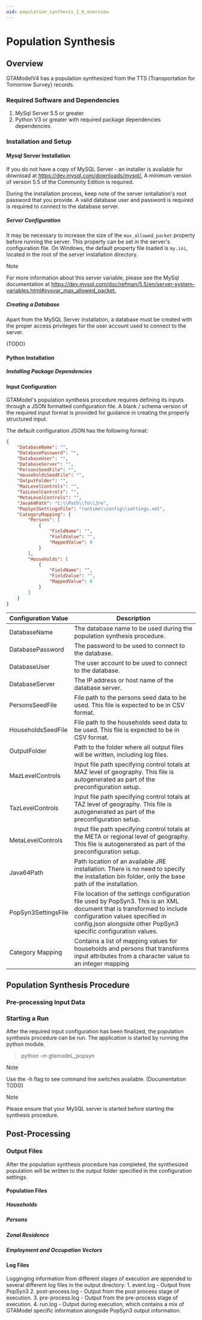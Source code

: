 ```yaml
---
uid: population_synthesis_1_6_overview
---
```


# Population Synthesis

## Overview

GTAModelV4 has a population synthesized from the TTS (Transportation for Tomorrow Survey) records.

### Required Software and Dependencies

1. MySql Server 5.5 or greater
2. Python V3 or greater with required package dependencies dependencies

### Installation and Setup

#### Mysql Server Installation

If you do not have a copy of MySQL Server - an installer is available for download at <https://dev.mysql.com/downloads/mysql/.> A minimum version of version 5.5 of the Community Edition is required.

During the installation process, keep note of the server isntallation's root password that you provide. A valid database user and password is required is required to connect to the database server.

##### Server Configuration

It may be necessary to increase the size of the `max_allowed_packet` property before running the server. This property can be set in the server's configuration file. On Windows, the default property file loaded is `my.ini`, located in the root of the server installation directory. 

> [!NOTE]
> For more information about this server variable, please see the MySql documentation at <https://dev.mysql.com/doc/refman/5.5/en/server-system-variables.html#sysvar_max_allowed_packet.>


##### Creating a Database

Apart from the MySQL Server installation, a database must be created with the proper access privileges for the user account used to connect to the server.

(TODO)



#### Python Installation


##### Installing Package Dependencies

#### Input Configuration

GTAModel's population synthesis procedure requires defining its inputs through a JSON formatted configuration file. A blank / schema version of the required input format is provided for guidance in creating the properly structured input.

The default configuration JSON has the following format:

```json
{
	"DatabaseName": "",
	"DatabasePassword": "",
	"DatabaseUser": "",
	"DatabaseServer": "",
	"PersonsSeedFile": "",
    "HouseholdsSeedFile": "",
    "OutputFolder": "",
	"MazLevelControls": "",
	"TazLevelControls": "",
	"MetaLevelControls": "",
	"Java64Path": "C:\\Path\\To\\Jre",
	"PopSyn3SettingsFile": "runtime\\config\\settings.xml",
	"CategoryMapping": {
		"Persons": [
			{
				"FieldName": "",
				"FieldValue": "",
				"MappedValue": 0
			}
		],
		"Households": [
			{
				"FieldName": "",
				"FieldValue": "",
				"MappedValue": 0
			}
		]
	}
}
```

| Configuration Value |                                                                                                          Description                                                                                                          |
| ------------------- | ----------------------------------------------------------------------------------------------------------------------------------------------------------------------------------------------------------------------------- |
| DatabaseName        | The database name to be used during the population synthesis procedure.                                                                                                                                                       |
| DatabasePassword    | The password to be used to connect to the database.                                                                                                                                                                           |
| DatabaseUser        | The user account to be used to connect to the database.                                                                                                                                                                       |
| DatabaseServer      | The IP address or host name of the database server.                                                                                                                                                                           |
| PersonsSeedFile     | File path to the persons seed data to be used. This file is expected to be in CSV format.                                                                                                                                     |
| HouseholdsSeedFile  | File path to the households seed data to be used. This file is expected to be in CSV format.                                                                                                                                  |
| OutputFolder        | Path to the folder where all output files will be written, including log files.                                                                                                                                               |
| MazLevelControls    | Input file path specifying control totals at MAZ level of geography. This file is autogenerated as part of the preconfiguration setup.                                                                                        |
| TazLevelControls    | Input file path specifying control totals at TAZ level of geography. This file is autogenerated as part of the preconfiguration setup.                                                                                        |
| MetaLevelControls   | Input file path specifying control totals at the META or regional level of geography. This file is autogenerated as part of the preconfiguration setup.                                                                       |
| Java64Path          | Path location of an available JRE installation. There is no need to specify the installation bin folder, only the base path of the installation.                                                                              |
| PopSyn3SettingsFile | File location of the settings configuration file used by PopSyn3. This is an XML document that is transformed to include configuration values specified in config.json alongside other PopSyn3 specific configuration values. |
| Category Mapping    | Contains a list of mapping values for households and persons that transforms input attributes from a character value to an integer mapping                                                                                    |

## Population Synthesis Procedure

### Pre-processing Input Data

### Starting a Run

After the required input configuration has been finalized, the population synthesis procedure can be run. The application is started by running the python module.

> python -m gtamodeL_popsyn

> [!NOTE]
> Use the -h flag to see command line switches available. (Documentation TODO)


> [!NOTE]
> Please ensure that your MySQL server is started before starting the synthesis procedure.

## Post-Processing

### Output Files

After the population synthesis procedure has completed, the synthesized population will be written to the output folder specified in the configuration settings.

#### Population Files

##### Households


##### Persons

##### Zonal Residence

##### Employment and Occupation Vectors


#### Log Files

Logginging information from different stages of execution are appended to several different log files in the output directory:
    1. event.log - Output from PopSyn3
    2. post-process.log - Output from the post process stage of execution.
    3. pre-process.log - Output from the pre-process stage of execution.
    4. run.log - Output during execution, which contains a mix of GTAModel specific information alongside PopSyn3 output information.
